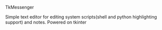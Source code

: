 TkMessenger


Simple text editor for editing system scripts(shell and python highlighting support) and notes. Powered on tkinter
